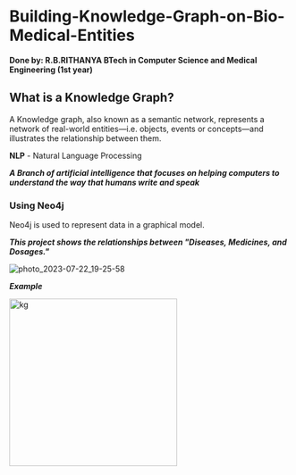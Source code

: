 # Building-Knowledge-Graph-on-Bio-Medical-Entities
**Done by: R.B.RITHANYA BTech in Computer Science and Medical Engineering (1st year)**

## What is a Knowledge Graph?
A Knowledge graph, also known as a semantic network, represents a network of real-world entities—i.e. objects, events or concepts—and illustrates the relationship between them.

**NLP** - Natural Language Processing 

***A Branch of artificial intelligence that focuses on helping computers to understand the way that humans write and speak***

### Using Neo4j
Neo4j is used to represent data in a graphical model.

***This project shows the  relationships between "Diseases, Medicines, and Dosages."*** 

![photo_2023-07-22_19-25-58](https://github.com/rithanyarb/Building-Knowledge-Graph-on-Bio-Medical-Entities/assets/127092743/da2e8c40-1d96-4d1d-8720-421840806916)

***Example***

<img width="300" alt="kg" src="https://github.com/rithanyarb/Building-Knowledge-Graph-on-Bio-Medical-Entities/assets/127092743/6638649d-fbc0-4304-9783-87fa38f3c183">
